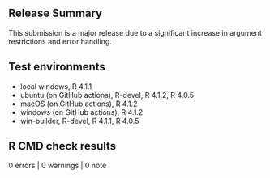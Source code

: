 ## Release Summary
This submission is a major release due to a significant increase in 
argument restrictions and error handling. 

## Test environments
* local windows, R 4.1.1
* ubuntu (on GitHub actions), R-devel, R 4.1.2, R 4.0.5
* macOS (on GitHub actions), R 4.1.2
* windows (on GitHub actions), R 4.1.2
* win-builder, R-devel, R 4.1.1, R 4.0.5


## R CMD check results

0 errors | 0 warnings | 0 note

